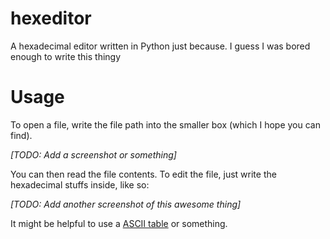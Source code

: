 # hexeditor

A hexadecimal editor written in Python just because. I guess I was bored enough to write this thingy

# Usage

To open a file, write the file path into the smaller box (which I hope you can find).

*[TODO: Add a screenshot or something]*

You can then read the file contents. To edit the file, just write the hexadecimal stuffs inside, like so:

*[TODO: Add another screenshot of this awesome thing]*

It might be helpful to use a [ASCII table](https://www.google.com/search?q=ascii+table) or something.
